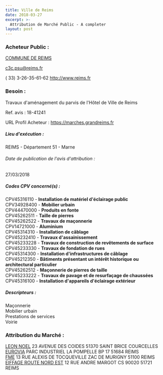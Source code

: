 ```yaml
---
title: Ville de Reims
date: 2018-03-27
excerpt: >-
  Attribution de Marché Public - A completer
layout: post
---
```


### Acheteur Public : 
<a href="/acheteur-135/siren-215104217"> COMMUNE DE REIMS</a><br/>



c3c.psu@reims.fr

( 33) 3-26-35-61-62
http://www.reims.fr
### Besoin :

Travaux d'aménagement du parvis de l'Hôtel de Ville de Reims

Ref. avis : 18-41241

URL Profil Acheteur : https://marches.grandreims.fr

##### Lieu d'exécution :

REIMS - Département 51 - Marne

###### Date de publication de l'avis d'attribution : 
27/03/2018

##### Codes CPV concerné(s) :
CPV45316110 - **Installation de matériel d'éclairage public** <br/>
CPV34928400 - **Mobilier urbain** <br/>
CPV44470000 - **Produits en fonte** <br/>
CPV45262511 - **Taille de pierres** <br/>
CPV45262522 - **Travaux de maçonnerie** <br/>
CPV14721000 - **Aluminium** <br/>
CPV45314310 - **Installation de câblage** <br/>
CPV45232410 - **Travaux d'assainissement** <br/>
CPV45233228 - **Travaux de construction de revêtements de surface** <br/>
CPV45233330 - **Travaux de fondation de rues** <br/>
CPV45314300 - **Installation d'infrastructures de câblage** <br/>
CPV45212350 - **Bâtiments présentant un intérêt historique ou architectural particulier** <br/>
CPV45262512 - **Maçonnerie de pierres de taille** <br/>
CPV45233222 - **Travaux de pavage et de resurfaçage de chaussées** <br/>
CPV45316100 - **Installation d'appareils d'éclairage extérieur** <br/>

##### Descripteurs :
Maçonnerie <br/>
Mobilier urbain <br/>
Prestations de services <br/>
Voirie <br/>

### Attribution du Marché :
<a href="/entreprise-569/siren-509225983"> LEON NOEL</a>    23 AVENUE DES COIDES 51370 SAINT BRICE COURCELLES <br/>
<a href="/entreprise-557/siren-414629162"> EUROVIA</a>    PARC INDUSTRIEL LA POMPELLE BP 17 51684 REIMS <br/>
<a href="/entreprise-555/siren-399869007"> FME</a>    13 RUE ALEXIS DE TOCQUEVILLE ZAC DE MURIGNY 51100 REIMS <br/>
<a href="/entreprise-555/siren-402096267"> EIFFAGE ROUTE NORD EST</a>    12 RUE ANDRE MARGOT CS 90020 51721 REIMS <br/>
